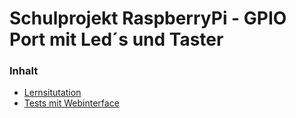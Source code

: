 # Schulprojekt RaspberryPi - GPIO Port mit Led´s und Taster
### Inhalt
* [Lernsitutation](https://github.com/baerenbande1337/raspi_school/tree/master/python)
* [Tests mit Webinterface](https://github.com/baerenbande1337/raspi_school/tree/master/html)


